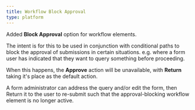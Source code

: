 ```yaml
---
title: Workflow Block Approval
type: platform
---
```


Added **Block Approval** option for workflow elements.

The intent is for this to be used in conjunction with conditional paths to block the approval of submissions in certain situations. e.g. where a form user has indicated that they want to query something before proceeding.

When this happens, the **Approve** action will be unavailable, with **Return** taking it's place as the default action.

A form administrator can address the query and/or edit the form, then Return it to the user to re-submit such that the approval-blocking workflow element is no longer active.

